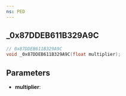 ```yaml
---
ns: PED
---
```

## _0x87DDEB611B329A9C

```c
// 0x87DDEB611B329A9C
void _0x87DDEB611B329A9C(float multiplier);
```


## Parameters
* **multiplier**:

